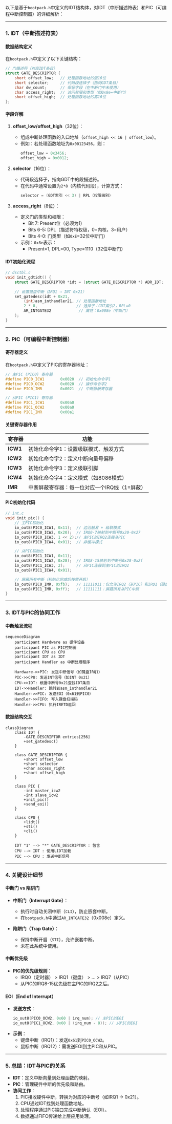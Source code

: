 以下是基于`bootpack.h`中定义的IDT结构体，对IDT（中断描述符表）和PIC（可编程中断控制器）的详细解析：

---

### **1. IDT（中断描述符表）**
#### **数据结构定义**
在`bootpack.h`中定义了以下关键结构：
```c
// 门描述符（对应IDT条目）
struct GATE_DESCRIPTOR {
    short offset_low;   // 处理函数地址的低16位
    short selector;     // 代码段选择子（指向GDT条目）
    char dw_count;      // 保留字段（在中断门中未使用）
    char access_right;  // 访问权限和类型（如0x8e=中断门）
    short offset_high;  // 处理函数地址的高16位
};
```

#### **字段详解**
1. **offset_low/offset_high**（32位）：
   - 组成中断处理函数的入口地址（`offset_high << 16 | offset_low`）。
   - 例如：若处理函数地址为`0x00123456`，则：
     ```c
     offset_low = 0x3456;
     offset_high = 0x0012;
     ```

2. **selector**（16位）：
   - 代码段选择子，指向GDT中的段描述符。
   - 在代码中通常设置为`2*8`（内核代码段），计算方式：
     ```c
     selector = (GDT索引 << 3) | RPL（权限级别）
     ```

3. **access_right**（8位）：
   - 定义门的类型和权限：
     - Bit 7: Present位（必须为1）
     - Bits 6-5: DPL（描述符特权级，0=内核，3=用户）
     - Bits 4-0: 门类型（如`0xE`=32位中断门）
   - 示例：`0x8e`表示：
     - Present=1, DPL=00, Type=1110（32位中断门）

#### **IDT初始化流程**
```c
// dsctbl.c
void init_gdtidt() {
    struct GATE_DESCRIPTOR *idt = (struct GATE_DESCRIPTOR *) ADR_IDT;
    
    // 设置键盘中断（IRQ1 → INT 0x21）
    set_gatedesc(idt + 0x21, 
        (int)asm_inthandler21, // 处理函数地址
        2 * 8,                 // 选择子：GDT索引2，RPL=0
        AR_INTGATE32            // 属性：0x008e（中断门）
    );
}
```

---

### **2. PIC（可编程中断控制器）**
#### **寄存器定义**
在`bootpack.h`中定义了PIC的寄存器地址：
```c
// 主PIC (PIC0) 寄存器
#define PIC0_ICW1		0x0020  // 初始化命令字1
#define PIC0_OCW2		0x0020  // 操作命令字2
#define PIC0_IMR		0x0021  // 中断屏蔽寄存器

// 从PIC (PIC1) 寄存器
#define PIC1_ICW1		0x00a0
#define PIC1_OCW2		0x00a0
#define PIC1_IMR		0x00a1
```

#### **关键寄存器作用**
| 寄存器   | 功能                                          |
| -------- | --------------------------------------------- |
| **ICW1** | 初始化命令字1：设置级联模式、触发方式         |
| **ICW2** | 初始化命令字2：定义中断向量号偏移             |
| **ICW3** | 初始化命令字3：定义级联引脚                   |
| **ICW4** | 初始化命令字4：定义模式（如8086模式）         |
| **IMR**  | 中断屏蔽寄存器：每一位对应一个IRQ线（1=屏蔽） |

#### **PIC初始化代码**
```c
// int.c
void init_pic() {
    // 主PIC初始化
    io_out8(PIC0_ICW1, 0x11);  // 边沿触发 + 级联模式
    io_out8(PIC0_ICW2, 0x20);  // IRQ0-7映射到中断号0x20-0x27
    io_out8(PIC0_ICW3, 1 << 2);// 主PIC的IRQ2连接从PIC
    io_out8(PIC0_ICW4, 0x01);  // 非缓冲模式

    // 从PIC初始化
    io_out8(PIC1_ICW1, 0x11);
    io_out8(PIC1_ICW2, 0x28);  // IRQ8-15映射到中断号0x28-0x2f
    io_out8(PIC1_ICW3, 2);     // 从PIC连接到主PIC的IRQ2
    io_out8(PIC1_ICW4, 0x01);

    // 屏蔽所有中断（初始化完成后按需开启）
    io_out8(PIC0_IMR, 0xfb);   // 11111011：仅允许IRQ2（从PIC）和IRQ1（键盘）
    io_out8(PIC1_IMR, 0xff);   // 11111111：屏蔽所有从PIC中断
}
```

---

### **3. IDT与PIC的协同工作**
#### **中断触发流程**
```mermaid
sequenceDiagram
    participant Hardware as 硬件设备
    participant PIC as PIC控制器
    participant CPU as CPU
    participant IDT as IDT
    participant Handler as 中断处理程序

    Hardware->>PIC: 发送中断信号（如键盘IRQ1）
    PIC->>CPU: 发送INT信号（如INT 0x21）
    CPU->>IDT: 根据中断号0x21查找IDT条目
    IDT->>Handler: 跳转到asm_inthandler21
    Handler->>PIC: 发送EOI（0x61到PIC0）
    Handler->>FIFO: 写入键盘扫描码
    Handler->>CPU: 执行IRETD返回
```

#### **数据结构交互**
```mermaid
classDiagram
    class IDT {
        -GATE_DESCRIPTOR entries[256]
        +set_gatedesc()
    }

    class GATE_DESCRIPTOR {
        +short offset_low
        +short selector
        +char access_right
        +short offset_high
    }

    class PIC {
        -int master_icw2
        -int slave_icw2
        +init_pic()
        +send_eoi()
    }

    class CPU {
        +lidt()
        +sti()
        +cli()
    }

    IDT "1" --> "*" GATE_DESCRIPTOR : 包含
    CPU --> IDT : 使用LIDT加载
    PIC --> CPU : 发送中断信号
```

---

### **4. 关键设计细节**
#### **中断门 vs 陷阱门**
- **中断门（Interrupt Gate）**：
  - 执行时自动关闭中断（`CLI`），防止嵌套中断。
  - 在`bootpack.h`中通过`AR_INTGATE32`（0x008e）定义。
  
- **陷阱门（Trap Gate）**：
  - 保持中断开启（`STI`），允许嵌套中断。
  - 未在此系统中使用。

#### **中断优先级**
- **PIC的优先级规则**：
  - IRQ0（定时器） > IRQ1（键盘） > ... > IRQ7（从PIC）
  - 从PIC的IRQ8-15优先级在主PIC的IRQ2之后。

#### **EOI（End of Interrupt）**
- **发送方式**：
  ```c
  io_out8(PIC0_OCW2, 0x60 | irq_num); // 主PIC的EOI
  io_out8(PIC1_OCW2, 0x60 | (irq_num - 8)); // 从PIC的EOI
  ```
- **示例**：
  - 键盘中断（IRQ1）：发送`0x61`到`PIC0_OCW2`。
  - 鼠标中断（IRQ12）：需发送EOI到主PIC和从PIC。

---

### **5. 总结：IDT与PIC的关系**
- **IDT**：定义中断向量到处理函数的映射。
- **PIC**：管理硬件中断的优先级和路由。
- **协同工作**：
  1. PIC接收硬件中断，转换为对应的中断号（如IRQ1 → 0x21）。
  2. CPU通过IDT找到处理函数地址。
  3. 处理程序通过PIC端口完成中断确认（EOI）。
  4. 数据通过FIFO传递给上层应用处理。